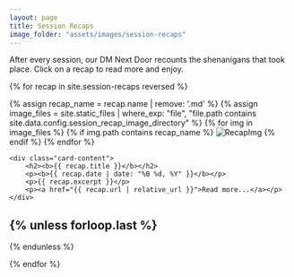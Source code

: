 ```yaml
---
layout: page
title: Session Recaps
image_folder: "assets/images/session-recaps"
---
```


<link rel="stylesheet" href="{{ '/assets/css/main.css' | relative_url }}">

After every session, our DM Next Door recounts the shenanigans that took place.  Click on a recap to read more and enjoy.

{% for recap in site.session-recaps reversed %}

<div class="card">
    <div class="card-image">
        {% assign recap_name = recap.name | remove: '.md' %}
        {% assign image_files = site.static_files | where_exp: "file", "file.path contains site.data.config.session_recap_image_directory" %}
        {% for img in image_files %}
            {% if img.path contains recap_name %}
                <img src="{{ img.path | relative_url }}" alt="RecapImg" />
            {% endif %}
        {% endfor %}
    </div>

    <div class="card-content">
        <h2><b>{{ recap.title }}</b></h2>
        <p><b>{{ recap.date | date: "%B %d, %Y" }}</b></p>
        <p>{{ recap.excerpt }}</p>
        <p><a href="{{ recap.url | relative_url }}">Read more...</a></p>
    </div>
</div>

{% unless forloop.last %}
---
{% endunless %}

{% endfor %}
